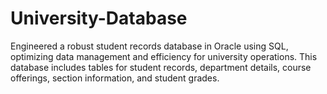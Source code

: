 # University-Database
Engineered a robust student records database in Oracle using SQL, optimizing data management and efficiency for university operations. This database includes tables for student records, department details, course offerings, section information, and student grades.
